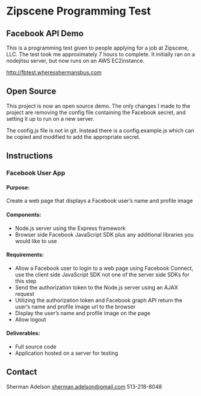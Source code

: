 # Zipscene Programming Test

## Facebook API Demo

This is a programming test given to people applying for a job at Zipscene, LLC. The test took me approximately 7 hours to complete. It initially ran on a nodejitsu server, but now runs on an AWS EC2instance.

http://fbtest.wheresshermansbus.com

## Open Source

This project is now an open source demo. The only changes I made to the project are removing the config file containing the Facebook secret, and setting it up to run on a new server.

The config.js file is not in git. Instead there is a config.example.js which can be copied and modified to add the appropriate secret.

## Instructions

### Facebook User App

#### Purpose: 
Create a web page that displays a Facebook user’s name and profile image


#### Components:
* Node.js server using the Express framework
* Browser side Facebook JavaScript SDK plus any additional libraries you would like to use

#### Requirements:
* Allow a Facebook user to login to a web page using Facebook Connect, use the client side JavaScript SDK not one of the server side SDKs for this step
* Send the authorization token to the Node.js server using an AJAX request
* Utilizing the authorization token and Facebook graph API return the user’s name and profile image url to the browser
* Display the user’s name and profile image on the page
* Allow logout

#### Deliverables:
* Full source code
* Application hosted on a server for testing

## Contact

Sherman Adelson
sherman.adelson@gmail.com
513-218-8048

